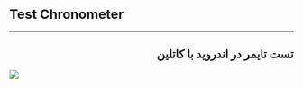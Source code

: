<h1 style="font-size:23px">Test Chronometer </h1><hr>
<h2 style="font-size:20px" dir="rtl">
تست تایمر در اندروید با کاتلین
</h2>
<img src="scr001">
